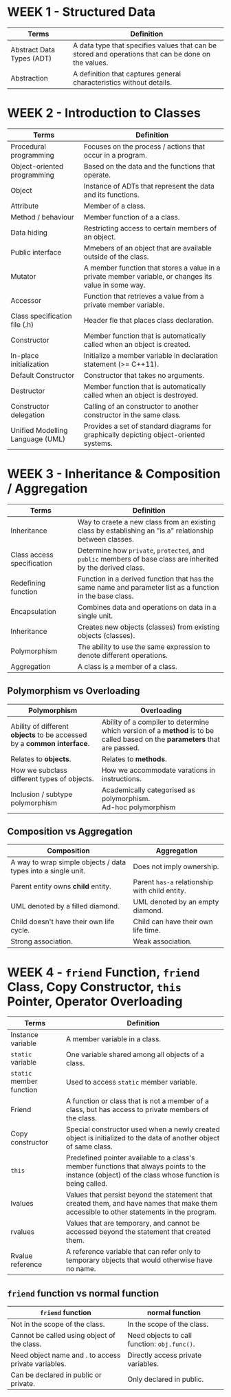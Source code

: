 # WEEK 1 - Structured Data
| Terms | Definition |
|-------|------------|
| Abstract Data Types (ADT)         | A data type that specifies values that can be stored and operations that can be done on the values. |
| Abstraction                       | A definition that captures general characteristics without details. |

# WEEK 2 - Introduction to Classes
| Terms | Definition |
|-------|------------|
| Procedural programming            | Focuses on the process / actions that occur in a program. |
| Object-oriented programming       | Based on the data and the functions that operate. |
| Object                            | Instance of ADTs that represent the data and its functions. |
| Attribute                         | Member of a class. |
| Method / behaviour                | Member function of a a class. |
| Data hiding                       | Restricting access to certain members of an object. |
| Public interface                  | Mmebers of an object that are available outside of the class. |
| Mutator                           | A member function that stores a value in a private member variable, or changes its value in some way. |
| Accessor                          | Function that retrieves a value from a private member variable. |
| Class specification file (.h)     | Header fle that places class declaration. |
| Constructor                       | Member function that is automatically called when an object is created. |
| In-place initialization           | Initialize a member variable in declaration statement (>= C++11). |
| Default Constructor               | Constructor that takes no arguments. |
| Destructor                        | Member function that is automatically called when an object is destroyed. |
| Constructor delegation            | Calling of an constructor to another constructor in the same class. |
| Unified Modelling Language (UML)  | Provides a set of standard diagrams for graphically depicting object-oriented systems. |

# WEEK 3 - Inheritance & Composition / Aggregation
| Terms | Definition |
|-------|------------|
| Inheritance                         | Way to craete a new class from an existing class by establishing an "is a" relationship between classes. |
| Class access specification          | Determine how `private`, `protected`, and `public` members of base class are inherited by the derived class. |
| Redefining function                 | Function in a derived function that has the same name and parameter list as a function in the base class. |
| Encapsulation                       | Combines data and operations on data in a single unit. |
| Inheritance                         | Creates new objects (classes) from existing objects (classes). |
| Polymorphism                        | The ability to use the same expression to denote different operations. |
| Aggregation                         | A class is a member of a class. |

## Polymorphism vs Overloading
| Polymorphism | Overloading |
|-------|------------|
| Ability of different **objects** to be accessed by a **common interface**. | Ability of a compiler to determine which version of a **method** is to be called based on the **parameters** that are passed.
| Relates to **objects**. | Relates to **methods**. |
| How we subclass different types of objects. | How we accommodate varations in instructions. |
| Inclusion / subtype polymorphism | Academically categorised as polymorphism. <br> Ad-hoc polymorphism |

## Composition vs Aggregation
| Composition | Aggregation |
|-------|------------|
| A way to wrap simple objects / data types into a single unit. | Does not imply ownership. |
| Parent entity owns **child** entity. | Parent `has-a` relationship with child entity. |
| UML denoted by a filled diamond. | UML denoted by an empty diamond. |
| Child doesn't have their own life cycle. | Child can have their own life time. |
| Strong association. | Weak association. |

# WEEK 4 - `friend` Function, `friend` Class, Copy Constructor, `this` Pointer, Operator Overloading
| Terms | Definition |
|-------|------------|
| Instance variable                   | A member variable in a class. |
| `static` variable                   | One variable shared among all objects of a class. |
| `static` member function            | Used to access `static` member variable. |
| Friend                              | A function or class that is not a member of a class, but has access to private members of the class. |
| Copy constructor                    | Special constructor used when a newly created object is initialized to the data of another object of same class. |
| `this`                              | Predefined pointer available to a class's member functions that always points to the instance (object) of the class whose function is being called. |
| lvalues                             | Values that persist beyond the statement that created them, and have names that make them accessible to other statements in the program. |
| rvalues                             | Values that are temporary, and cannot be accessed beyond the statement that created them. |
| Rvalue reference                    | A reference variable that can refer only to temporary objects that would otherwise have no name. |

## `friend` function vs normal function
| `friend` function | normal function |
|-------|------------|
| Not in the scope of the class. | In the scope of the class. |
| Cannot be called using object of the class. | Need objects to call function: `obj.func()`. |
| Need object name and . to access private variables. | Directly access private variables. |
| Can be declared in public or private. | Only declared in public. |